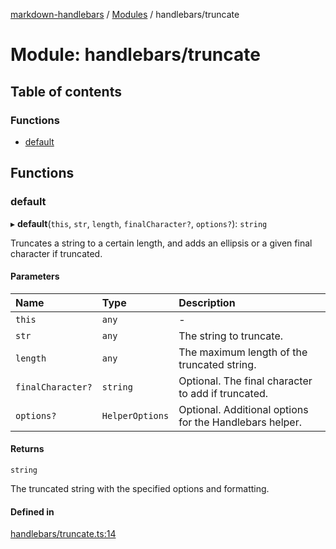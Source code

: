 [markdown-handlebars](../README.md) / [Modules](../modules.md) / handlebars/truncate

# Module: handlebars/truncate

## Table of contents

### Functions

- [default](handlebars_truncate.md#default)

## Functions

### default

▸ **default**(`this`, `str`, `length`, `finalCharacter?`, `options?`): `string`

Truncates a string to a certain length, and adds an ellipsis or a given final character if truncated.

#### Parameters

| Name | Type | Description |
| :------ | :------ | :------ |
| `this` | `any` | - |
| `str` | `any` | The string to truncate. |
| `length` | `any` | The maximum length of the truncated string. |
| `finalCharacter?` | `string` | Optional. The final character to add if truncated. |
| `options?` | `HelperOptions` | Optional. Additional options for the Handlebars helper. |

#### Returns

`string`

The truncated string with the specified options and formatting.

#### Defined in

[handlebars/truncate.ts:14](https://github.com/nationalparkservice/npmap5-plugins/blob/044451c/markdown-handlebars/src/handlebars/truncate.ts#L14)
